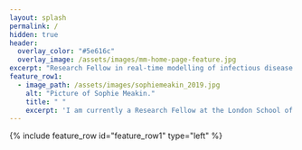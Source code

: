 ```yaml
---
layout: splash
permalink: /
hidden: true
header:
  overlay_color: "#5e616c"
  overlay_image: /assets/images/mm-home-page-feature.jpg
excerpt: "Research Fellow in real-time modelling of infectious disease outbreaks."
feature_row1:
  - image_path: /assets/images/sophiemeakin_2019.jpg
    alt: "Picture of Sophie Meakin."
    title: " "
    excerpt: 'I am currently a Research Fellow at the London School of Hygiene & Tropical Medicine.'
---
```


{% include feature_row id="feature_row1" type="left" %}
